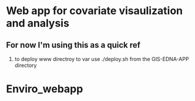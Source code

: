 # Web app for covariate visaulization and analysis

## For now I'm using this as a quick ref
1. to deploy www directroy to var use ./deploy.sh from the GIS-EDNA-APP directory
# Enviro_webapp

